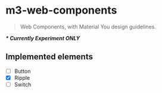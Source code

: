 # m3-web-components

> Web Components, with Material You design guidelines.

___* Currently Experiment ONLY___

## Implemented elements

- [ ] Button
- [x] Ripple
- [ ] Switch
